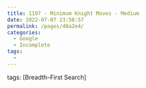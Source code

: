```yaml
---
title: 1197 - Minimum Knight Moves - Medium
date: 2022-07-07 23:58:57
permalink: /pages/48a2e4/
categories:
  - Google
  - Incomplete
tags:
  - 
---
```

tags: [Breadth-First Search]